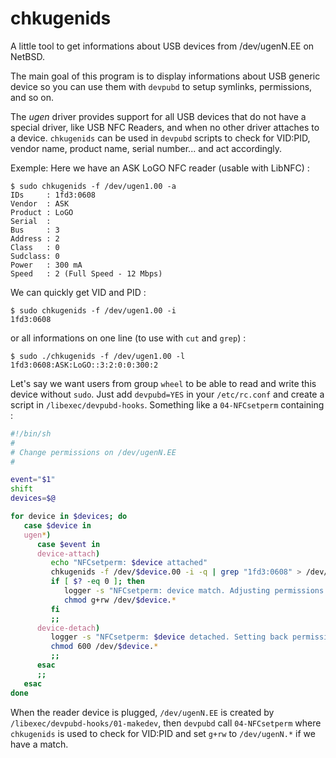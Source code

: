 # chkugenids
A little tool to get informations about USB devices from /dev/ugenN.EE on NetBSD.

The main goal of this program is to display informations about USB generic device so you can use them with `devpubd` to setup symlinks, permissions, and so on.

The *ugen* driver provides support for all USB devices that do not have a special driver, like USB NFC Readers, and when no other driver attaches to a device. `chkugenids` can be used in `devpubd` scripts to check for VID:PID, vendor name, product name, serial number... and act accordingly.

Exemple: Here we have an ASK LoGO NFC reader (usable with LibNFC) :

```
$ sudo chkugenids -f /dev/ugen1.00 -a
IDs     : 1fd3:0608
Vendor  : ASK
Product : LoGO
Serial  :
Bus     : 3
Address : 2
Class   : 0
Sudclass: 0
Power   : 300 mA
Speed   : 2 (Full Speed - 12 Mbps)
```

We can quickly get VID and PID :

```
$ sudo chkugenids -f /dev/ugen1.00 -i
1fd3:0608
```

or all informations on one line (to use with `cut` and `grep`) :

```
$ sudo ./chkugenids -f /dev/ugen1.00 -l
1fd3:0608:ASK:LoGO::3:2:0:0:300:2
```

Let's say we want users from group `wheel` to be able to read and write this device without `sudo`. Just add `devpubd=YES` in your `/etc/rc.conf` and create a script in `/libexec/devpubd-hooks`. Something like a `04-NFCsetperm` containing :

```bash
#!/bin/sh
#
# Change permissions on /dev/ugenN.EE
#

event="$1"
shift
devices=$@

for device in $devices; do
   case $device in
   ugen*)
      case $event in
      device-attach)
         echo "NFCsetperm: $device attached"
         chkugenids -f /dev/$device.00 -i -q | grep "1fd3:0608" > /dev/null
         if [ $? -eq 0 ]; then
            logger -s "NFCsetperm: device match. Adjusting permissions for /dev/$device.*"
            chmod g+rw /dev/$device.*
         fi
         ;;
      device-detach)
         logger -s "NFCsetperm: $device detached. Setting back permissions on /dev/$device.*!"
         chmod 600 /dev/$device.*
         ;;
      esac
      ;;
   esac
done
```

When the reader device is plugged, `/dev/ugenN.EE` is created by `/libexec/devpubd-hooks/01-makedev`, then `devpubd` call `04-NFCsetperm` where `chkugenids` is used to check for VID:PID and set `g+rw` to `/dev/ugenN.*` if we have a match.

